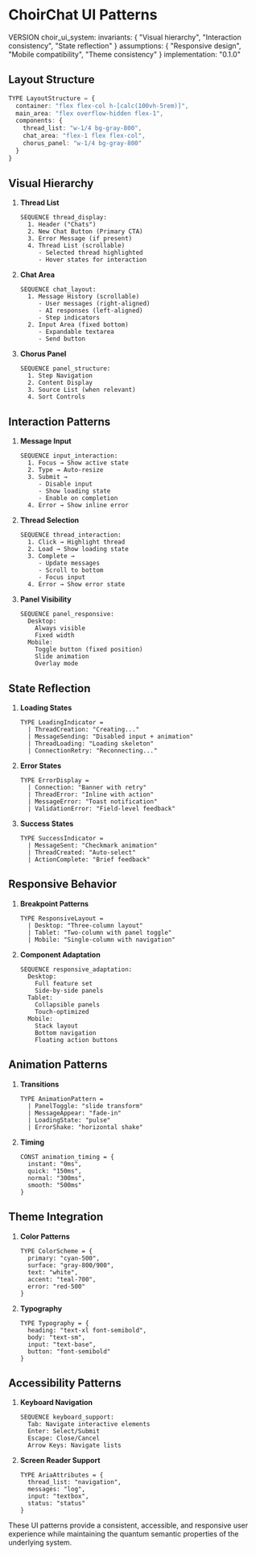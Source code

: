 # ChoirChat UI Patterns

VERSION choir_ui_system:
  invariants: {
    "Visual hierarchy",
    "Interaction consistency",
    "State reflection"
  }
  assumptions: {
    "Responsive design",
    "Mobile compatibility",
    "Theme consistency"
  }
  implementation: "0.1.0"

## Layout Structure

```typescript
TYPE LayoutStructure = {
  container: "flex flex-col h-[calc(100vh-5rem)]",
  main_area: "flex overflow-hidden flex-1",
  components: {
    thread_list: "w-1/4 bg-gray-800",
    chat_area: "flex-1 flex flex-col",
    chorus_panel: "w-1/4 bg-gray-800"
  }
}
```

## Visual Hierarchy

1. **Thread List**
   ```
   SEQUENCE thread_display:
     1. Header ("Chats")
     2. New Chat Button (Primary CTA)
     3. Error Message (if present)
     4. Thread List (scrollable)
        - Selected thread highlighted
        - Hover states for interaction
   ```

2. **Chat Area**
   ```
   SEQUENCE chat_layout:
     1. Message History (scrollable)
        - User messages (right-aligned)
        - AI responses (left-aligned)
        - Step indicators
     2. Input Area (fixed bottom)
        - Expandable textarea
        - Send button
   ```

3. **Chorus Panel**
   ```
   SEQUENCE panel_structure:
     1. Step Navigation
     2. Content Display
     3. Source List (when relevant)
     4. Sort Controls
   ```

## Interaction Patterns

1. **Message Input**
   ```
   SEQUENCE input_interaction:
     1. Focus → Show active state
     2. Type → Auto-resize
     3. Submit →
        - Disable input
        - Show loading state
        - Enable on completion
     4. Error → Show inline error
   ```

2. **Thread Selection**
   ```
   SEQUENCE thread_interaction:
     1. Click → Highlight thread
     2. Load → Show loading state
     3. Complete →
        - Update messages
        - Scroll to bottom
        - Focus input
     4. Error → Show error state
   ```

3. **Panel Visibility**
   ```
   SEQUENCE panel_responsive:
     Desktop:
       Always visible
       Fixed width
     Mobile:
       Toggle button (fixed position)
       Slide animation
       Overlay mode
   ```

## State Reflection

1. **Loading States**
   ```
   TYPE LoadingIndicator =
     | ThreadCreation: "Creating..."
     | MessageSending: "Disabled input + animation"
     | ThreadLoading: "Loading skeleton"
     | ConnectionRetry: "Reconnecting..."
   ```

2. **Error States**
   ```
   TYPE ErrorDisplay =
     | Connection: "Banner with retry"
     | ThreadError: "Inline with action"
     | MessageError: "Toast notification"
     | ValidationError: "Field-level feedback"
   ```

3. **Success States**
   ```
   TYPE SuccessIndicator =
     | MessageSent: "Checkmark animation"
     | ThreadCreated: "Auto-select"
     | ActionComplete: "Brief feedback"
   ```

## Responsive Behavior

1. **Breakpoint Patterns**
   ```
   TYPE ResponsiveLayout =
     | Desktop: "Three-column layout"
     | Tablet: "Two-column with panel toggle"
     | Mobile: "Single-column with navigation"
   ```

2. **Component Adaptation**
   ```
   SEQUENCE responsive_adaptation:
     Desktop:
       Full feature set
       Side-by-side panels
     Tablet:
       Collapsible panels
       Touch-optimized
     Mobile:
       Stack layout
       Bottom navigation
       Floating action buttons
   ```

## Animation Patterns

1. **Transitions**
   ```
   TYPE AnimationPattern =
     | PanelToggle: "slide transform"
     | MessageAppear: "fade-in"
     | LoadingState: "pulse"
     | ErrorShake: "horizontal shake"
   ```

2. **Timing**
   ```
   CONST animation_timing = {
     instant: "0ms",
     quick: "150ms",
     normal: "300ms",
     smooth: "500ms"
   }
   ```

## Theme Integration

1. **Color Patterns**
   ```
   TYPE ColorScheme = {
     primary: "cyan-500",
     surface: "gray-800/900",
     text: "white",
     accent: "teal-700",
     error: "red-500"
   }
   ```

2. **Typography**
   ```
   TYPE Typography = {
     heading: "text-xl font-semibold",
     body: "text-sm",
     input: "text-base",
     button: "font-semibold"
   }
   ```

## Accessibility Patterns

1. **Keyboard Navigation**
   ```
   SEQUENCE keyboard_support:
     Tab: Navigate interactive elements
     Enter: Select/Submit
     Escape: Close/Cancel
     Arrow Keys: Navigate lists
   ```

2. **Screen Reader Support**
   ```
   TYPE AriaAttributes = {
     thread_list: "navigation",
     messages: "log",
     input: "textbox",
     status: "status"
   }
   ```

These UI patterns provide a consistent, accessible, and responsive user experience while maintaining the quantum semantic properties of the underlying system.
